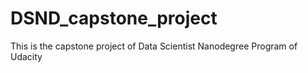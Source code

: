 # DSND_capstone_project
This is the capstone project of Data Scientist Nanodegree Program of Udacity
